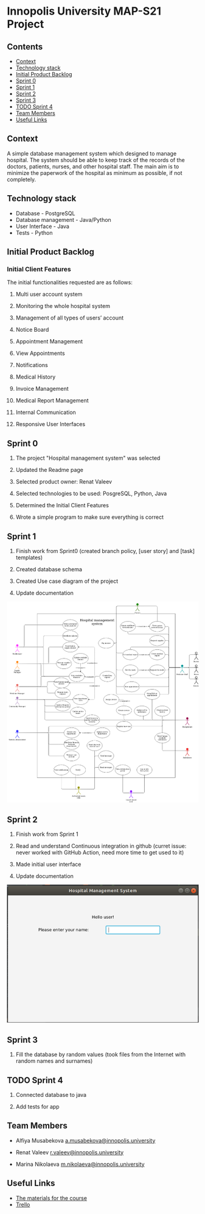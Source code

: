 # Innopolis University MAP-S21 Project

## Contents

* [Context](#context)
* [Technology stack](#technology-stack)
* [Initial Product Backlog](#initial-product-backlog)
* [Sprint 0](#sprint-0)
* [Sprint 1](#sprint-1)
* [Sprint 2](#sprint-2)
* [Sprint 3](#sprint-3)
* [TODO Sprint 4](#todo-sprint-4)
* [Team Members](#team-members)
* [Useful Links](#useful-links)

## Context

A simple database management system which designed to manage hospital. The system should be able to keep track of the records of the doctors, patients, nurses, and other hospital staff. The main aim is to minimize the paperwork of the hospital as minimum as possible, if not completely.

## Technology stack

* Database - PostgreSQL
* Database management - Java/Python
* User Interface - Java
* Tests - Python

## Initial Product Backlog

### Initial Client Features

The initial functionalities requested are as follows:

1. Multi user account system

2. Monitoring the whole hospital system

3. Management of all types of users’ account

4. Notice Board

5. Appointment Management

6. View Appointments

7. Notifications

8. Medical History

9. Invoice Management

10. Medical Report Management

11. Internal Communication

12. Responsive User Interfaces

## Sprint 0

1. The project "Hospital management system" was selected

2. Updated the Readme page

3. Selected product owner: Renat Valeev

4. Selected technologies to be used: PosgreSQL, Python, Java

5. Determined the Initial Client Features

6. Wrote a simple program to make sure everything is correct

## Sprint 1

1. Finish work from Sprint0 (created branch policy, [user story] and [task] templates)

2. Created database schema

3. Created Use case diagram of the project

4. Update documentation

![use_case_diagram](https://github.com/IU-MAP/project-ram/blob/master/images/use_case_diagram.png)

## Sprint 2

1. Finish work from Sprint 1

2. Read and understand Continuous integration in github (curret issue: never worked with GitHub Action, need more time to get used to it)

3. Made initial user interface

4. Update documentation

![mvp](https://github.com/IU-MAP/project-ram/blob/master/images/mvp.png)

## Sprint 3

1. Fill the database by random values (took files from the Internet with random names and surnames)


## TODO Sprint 4

1. Connected database to java

2. Add tests for app

## Team Members

* Alfiya Musabekova <a.musabekova@innopolis.university>

* Renat Valeev <r.valeev@innopolis.university>

* Marina Nikolaeva <m.nikolaeva@innopolis.university>

## Useful Links

* [The materials for the course](http://bit.ly/innopolis-map)
* [Trello](https://trello.com/b/JTL05fyN)

